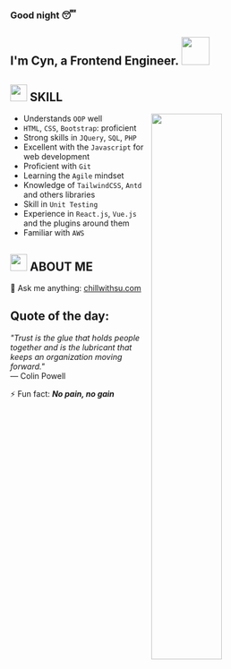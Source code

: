 ### Good night 😴
<h2>I'm Cyn, a Frontend Engineer. <img src="https://media.giphy.com/media/mGcNjsfWAjY5AEZNw6/giphy.gif" width="50"></h2>

## <img src="https://emojis.slackmojis.com/emojis/images/1588315024/8823/hyperkitty.gif?1588315024" width="30" /> SKILL
<a href="https://metrics.lecoq.io/ouuan?template=classic"><img align="right" width="50%" src="https://github-readme-stats.vercel.app/api?username=Kenini1805&show_icons=true&theme=synthwave"></a>

- Understands <code>OOP</code> well
- <code>HTML</code>, <code>CSS</code>, <code>Bootstrap</code>: proficient
- Strong skills in <code>JQuery</code>, <code>SQL</code>, <code>PHP</code>
- Excellent with the <code>Javascript</code> for web development
- Proficient with <code>Git</code>
- Learning the <code>Agile</code> mindset
- Knowledge of <code>TailwindCSS</code>, <code>Antd</code> and others libraries
- Skill in <code>Unit Testing</code>
- Experience in <code>React.js</code>, <code>Vue.js</code> and the plugins around them
- Familiar with <code>AWS</code>



## <img src="https://i.imgur.com/g4uAchW.gif" width="30" /> ABOUT ME
💬 Ask me anything: <a href="https://chillwithsu.com/">chillwithsu.com</a>
## Quote of the day:
<em>&quot;Trust is the glue that holds people together and is the lubricant that keeps an organization moving forward.&quot;</em> <br>
— Colin Powell

⚡ Fun fact: <em><strong>No pain, no gain</strong></em>
